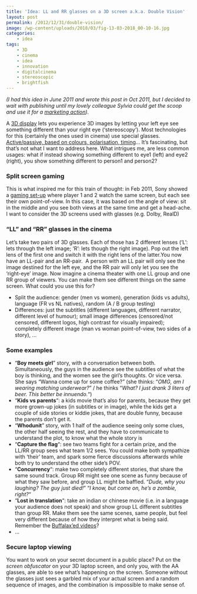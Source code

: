 ```yaml
---
title: 'Idea: LL and RR glasses on a 3D screen a.k.a. Double Vision'
layout: post
permalink: /2012/12/31/double-vision/
image: /wp-content/uploads/2018/03/fig-13-03-2018_00-10-16.jpg
categories:
    - idea
tags:
    - 3D
    - cinema
    - idea
    - innovation
    - digitalcinema
    - stereoscopic
    - brightfish
---
```

_(I had this idea in June 2011 and wrote this post in Oct 2011, but I decided to wait with publishing until my lovely colleague Sylvia could get the scoop and use it for a [marketing action](https://www.brightfish.be/nl/bright-ideas/vind-inspiratie/double-vision-verdubbelt-de-creatieve-mogelijkheden-van-3d/))._

A [3D display](http://en.wikipedia.org/wiki/3D_display) lets you experience 3D images by letting your left eye see something different than your right eye (&#8216;stereoscopy&#8217;). Most technologies for this (certainly the ones used in cinema) use special glasses. [Active/passive, based on colours, polarisation, timing](http://en.wikipedia.org/wiki/Stereoscopy)&#8230; It&#8217;s fascinating, but that&#8217;s not what I want to address here. What intrigues me, are less common usages: what if instead showing something different to eye1 (left) and eye2 (right), you show something different to person1 and person2?<!--more-->

### Split screen gaming

This is what inspired me for this train of thought: in Feb 2011, Sony showed a [gaming set-up](http://www.pocket-lint.com/news/38703/sony-killzone-3d-spilt-screen-dual-view) where player 1 and 2 watch the same screen, but each see their own point-of-view. In this case, it was based on the angle of view: sit in the middle and you see both views at the same time and get a head-ache. I want to consider the 3D screens used with glasses (e.g. Dolby, RealD)

### &#8220;LL&#8221; and &#8220;RR&#8221; glasses in the cinema

Let&#8217;s take two pairs of 3D glasses. Each of those has 2 different lenses (&#8216;L&#8217;: lets through the left image; &#8216;R&#8217;: lets though the right image). Pop out the left lens of the first one and switch it with the right lens of the latter.You now have an LL-pair and an RR-pair.  A person with an LL pair will only see the image destined for the left eye, and the RR pair will only let you see the &#8216;right-eye&#8217; image. Now imagine a cinema theater with one LL group and one RR group of viewers. You can make them see different things on the same screen. What could you use this for?

  * Split the audience: gender (men vs women), generation (kids vs adults), language (FR vs NL natives), random (A / B group testing)
  * Differences: just the subtitles (different languages, different narrator, different level of humour); small image differences (censored/not censored, different logos, high contrast for visually impaired); completely different image (man vs woman point-of-view, two sides of a story), &#8230;

### Some examples

  * &#8220;**Boy meets girl**&#8221; story, with a conversation between both. Simultaneously, the guys in the audience see the subtitles of what the boy is thinking, and the women see the girl&#8217;s thoughts. Or vice versa. She says &#8220;Wanna come up for some coffee?&#8221; (she thinks: &#8220;_OMG, am I wearing matching underwear?_&#8221; / he thinks &#8220;_What? I just drank 3 liters of beer. This better be innuendo._&#8220;)
  * &#8220;**Kids vs parents**&#8220;: a kids movie that&#8217;s also for parents, because they get more grown-up jokes (in subtitles or in image), while the kids get a couple of side stories or kiddie jokes, that are double funny, because the parents don&#8217;t get it.
  * &#8220;**Whodunit**&#8221; story, with 1 half of the audience seeing only some clues, the other half seeing the rest, and they have to communicate to understand the plot, to know what the whole story is
  * &#8220;**Capture the flag**&#8220;: see two teams fight for a certain prize, and the LL/RR group sees what team 1/2 sees. You could make both sympathize with &#8216;their&#8217; team, and spark some fierce discussions afterwards while both try to understand the other side&#8217;s POV.
  * &#8220;**Concurrency**&#8220;: make two completely different stories, that share the same sound track. Group RR might see one scene as funny because of what they saw before, and group LL might be baffled. &#8220;_Dude, why you laughing? The guy just died!_&#8221; &#8220;_I know, but come on, he&#8217;s a zombie, right?_&#8220;
  * &#8220;**Lost in translation**&#8220;: take an indian or chinese movie (i.e. in a language your audience does not speak) and show group LL different subtitles than group RR. Make them see the same scenes, same people, but feel very different because of how they interpret what is being said. Remember the [Buffalax&#8217;ed videos](http://www.youtube.com/watch?v=6AHq78O7BX0)?
  * &#8230;

### Secure laptop viewing

You want to work on your secret document in a public place? Put on the _screen obfuscator_ on your 3D laptop screen, and only you, with the AA glasses, are able to see what&#8217;s happening on the screen. Someone without the glasses just sees a garbled mix of your actual screen and a random sequence of images, and the combination is impossible to make sense of.

&nbsp;
